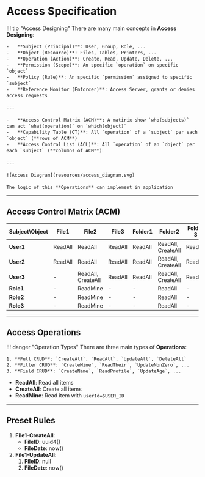 # Access Specification

<!--prettier-ignore-->
!!! tip "Access Designing"
    There are many main concepts in **Access Designing**:

    -   **Subject (Principal)**: User, Group, Role, ...
    -   **Object (Resource)**: Files, Tables, Printers, ...
    -   **Operation (Action)**: Create, Read, Update, Delete, ...
    -   **Permission (Scope)**: An specific `operation` on specific `object`
    -   **Policy (Rule)**: An specific `permission` assigned to specific `subject`
    -   **Reference Monitor (Enforcer)**: Access Server, grants or denies access requests

    ---

    -   **Access Control Matrix (ACM)**: A matirix show `who(subjects)` can act `what(operation)` on `which(object)`
    -   **Capability Table (CT)**: All `operation` of a `subject` per each `object` (**rows of ACM**)
    -   **Access Control List (ACL)**: All `operation` of an `object` per each `subject` (**columns of ACM**)

    ---

    ![Access Diagram](resources/access_diagram.svg)

    The logic of this **Operations** can implement in application

---

## Access Control Matrix (ACM)

| Subject\Object | File1   | File2              | File3   | Folder1 | Folder2            | Folder 3 |
| -------------- | ------- | ------------------ | ------- | ------- | ------------------ | -------- |
| **User1**      | ReadAll | ReadAll            | ReadAll | ReadAll | ReadAll, CreateAll | ReadAll  |
| **User2**      | ReadAll | ReadAll            | ReadAll | ReadAll | ReadAll, CreateAll | ReadAll  |
| **User3**      | -       | ReadAll, CreateAll | ReadAll | ReadAll | ReadAll, CreateAll | ReadAll  |
| **Role1**      | -       | ReadMine           | -       | -       | ReadAll            | -        |
| **Role2**      | -       | ReadMine           | -       | -       | ReadAll            | -        |
| **Role3**      | -       | ReadMine           | -       | -       | ReadAll            | -        |

---

## Access Operations

<!--prettier-ignore-->
!!! danger "Operation Types"
    There are three main types of **Operations**:

    1. **Full CRUD**: `CreateAll`, `ReadAll`, `UpdateAll`, `DeleteAll`
    2. **Filter CRUD**: `CreateMine`, `ReadTheir`, `UpdateNonZero`, ...
    3. **Field CRUD**: `CreateName`, `ReadProfile`, `UpdateAge`, ...

-   **ReadAll**: Read all items
-   **CreateAll**: Create all items
-   **ReadMine**: Read item with `userId=$USER_ID`

---

## Preset Rules

1. **File1-CreateAll**:
    - **FileID**: uuid4()
    - **FileDate**: now()
2. **File1-UpdateAll**:
    1. **FileID**: null
    2. **FileDate**: now()
